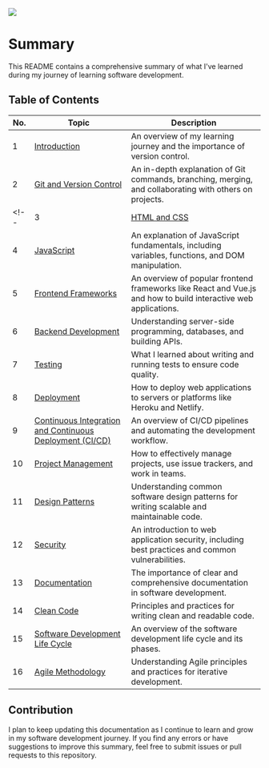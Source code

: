 ![](https://media.giphy.com/media/HscDLzkO8EOTmgkhQP/giphy.gif)
# Summary
This README contains a comprehensive summary of what I've learned during my journey of learning software development.

## Table of Contents

| No. | Topic                                                       | Description                                                                                      |
|-----|-------------------------------------------------------------|--------------------------------------------------------------------------------------------------|
| 1   | [Introduction](./Introduction.md)                       | An overview of my learning journey and the importance of version control.                       |
| 2   | [Git and Version Control](./Git.md)  | An in-depth explanation of Git commands, branching, merging, and collaborating with others on projects. |
<!-- | 3   | [HTML and CSS](./02_html_and_css.md)                        | What I learned about building the structure and styling web pages using HTML and CSS.            |
| 4   | [JavaScript](./03_javascript.md)                            | An explanation of JavaScript fundamentals, including variables, functions, and DOM manipulation. |
| 5   | [Frontend Frameworks](./04_frontend_frameworks.md)         | An overview of popular frontend frameworks like React and Vue.js and how to build interactive web applications. |
| 6   |[Backend Development](./05_backend_development.md)          | Understanding server-side programming, databases, and building APIs.                             |
| 7   | [Testing](./07_testing.md)                                  | What I learned about writing and running tests to ensure code quality.                           |
| 8   | [Deployment](./08_deployment.md)                            | How to deploy web applications to servers or platforms like Heroku and Netlify.                  |
| 9   | [Continuous Integration and Continuous Deployment (CI/CD)](./09_ci_cd.md) | An overview of CI/CD pipelines and automating the development workflow.                         |
| 10  | [Project Management](./10_project_management.md)           | How to effectively manage projects, use issue trackers, and work in teams.                        |
| 11  | [Design Patterns](./11_design_patterns.md)                  | Understanding common software design patterns for writing scalable and maintainable code.        |
| 12  | [Security](./12_security.md)                                | An introduction to web application security, including best practices and common vulnerabilities. |
| 13  | [Documentation](./13_documentation.md)                      | The importance of clear and comprehensive documentation in software development.                 |
| 14  | [Clean Code](./14_clean_code.md)                            | Principles and practices for writing clean and readable code.                                     |
| 15  | [Software Development Life Cycle](./15_sdlc.md)             | An overview of the software development life cycle and its phases.                                |
| 16  | [Agile Methodology](./16_agile_methodology.md)              | Understanding Agile principles and practices for iterative development.                           | -->

## Contribution

I plan to keep updating this documentation as I continue to learn and grow in my software development journey. If you find any errors or have suggestions to improve this summary, feel free to submit issues or pull requests to this repository.


